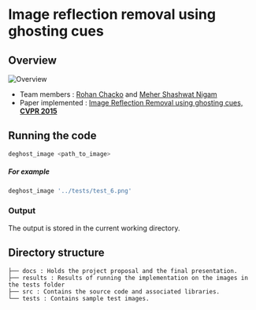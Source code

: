 # Image reflection removal using ghosting cues

## Overview
![Overview](thumbnail.png)

- Team members : [Rohan Chacko](https://github.com/RohanChacko) and [Meher Shashwat Nigam](https://github.com/ShashwatNigam99)
- Paper implemented : [Image Reflection Removal using ghosting cues, **CVPR 2015**](https://www.cv-foundation.org/openaccess/content_cvpr_2015/papers/Shih_Reflection_Removal_Using_2015_CVPR_paper.pdf)

## Running the code
```python
deghost_image <path_to_image>
```
##### For example
```python
deghost_image '../tests/test_6.png'
```
### Output
The output is stored in the current working directory.

## Directory structure
```
├── docs : Holds the project proposal and the final presentation.
├── results : Results of running the implementation on the images in the tests folder
├── src : Contains the source code and associated libraries.
└── tests : Contains sample test images.
```
